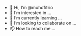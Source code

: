 - 👋 Hi, I’m @mohdfitrio
- 👀 I’m interested in ...
- 🌱 I’m currently learning ...
- 💞️ I’m looking to collaborate on ...
- 📫 How to reach me ...

<!---
mohdfitrio/mohdfitrio is a ✨ special ✨ repository because its `README.md` (this file) appears on your GitHub profile.
You can click the Preview link to take a look at your changes.
--->
